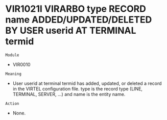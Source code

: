 # VIR1021I VIRARBO type RECORD name ADDED/UPDATED/DELETED BY USER userid AT TERMINAL termid

`Module`
- VIR0010

`Meaning`
- User userid at terminal termid has added, updated, or deleted a record in the VIRTEL configuration file. type is the record type (LINE, TERMINAL, SERVER, ...) and name is the entity name.

`Action`
- None.
